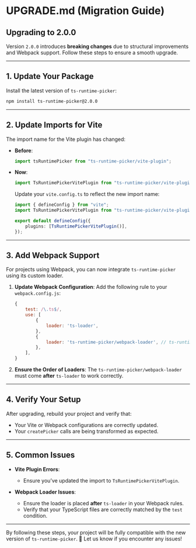 # **UPGRADE.md** (Migration Guide)

## **Upgrading to 2.0.0**

Version `2.0.0` introduces **breaking changes** due to structural improvements and Webpack support. Follow these steps to ensure a smooth upgrade.

---

## **1. Update Your Package**
Install the latest version of `ts-runtime-picker`:
```bash
npm install ts-runtime-picker@2.0.0
```

---

## **2. Update Imports for Vite**
The import name for the Vite plugin has changed:
- **Before**:
  ```typescript
  import tsRuntimePicker from "ts-runtime-picker/vite-plugin";
  ```
- **Now**:
  ```typescript
  import TsRuntimePickerVitePlugin from "ts-runtime-picker/vite-plugin";
  ```
  Update your `vite.config.ts` to reflect the new import name:
  ```typescript
  import { defineConfig } from "vite";
  import TsRuntimePickerVitePlugin from "ts-runtime-picker/vite-plugin";

  export default defineConfig({
      plugins: [TsRuntimePickerVitePlugin()],
  });
  ```

---

## **3. Add Webpack Support**
For projects using Webpack, you can now integrate `ts-runtime-picker` using its custom loader.

1. **Update Webpack Configuration**:
   Add the following rule to your `webpack.config.js`:
   ```javascript
   {
       test: /\.ts$/,
       use: [
           {
               loader: 'ts-loader',
           },
           {
               loader: 'ts-runtime-picker/webpack-loader', // ts-runtime-picker loader
           },
       ],
   }
   ```

2. **Ensure the Order of Loaders**:
   The `ts-runtime-picker/webpack-loader` must come **after** `ts-loader` to work correctly.

---

## **4. Verify Your Setup**
After upgrading, rebuild your project and verify that:
- Your Vite or Webpack configurations are correctly updated.
- Your `createPicker` calls are being transformed as expected.

---

## **5. Common Issues**
- **Vite Plugin Errors**:
    - Ensure you’ve updated the import to `TsRuntimePickerVitePlugin`.

- **Webpack Loader Issues**:
    - Ensure the loader is placed **after** `ts-loader` in your Webpack rules.
    - Verify that your TypeScript files are correctly matched by the `test` condition.

---

By following these steps, your project will be fully compatible with the new version of `ts-runtime-picker`. 🚀 Let us know if you encounter any issues!